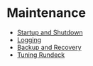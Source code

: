 # Maintenance

- [Startup and Shutdown](startup.md)
- [Logging](logs.md)
- [Backup and Recovery](backup.md)
- [Tuning Rundeck](tuning-rundeck.md)
